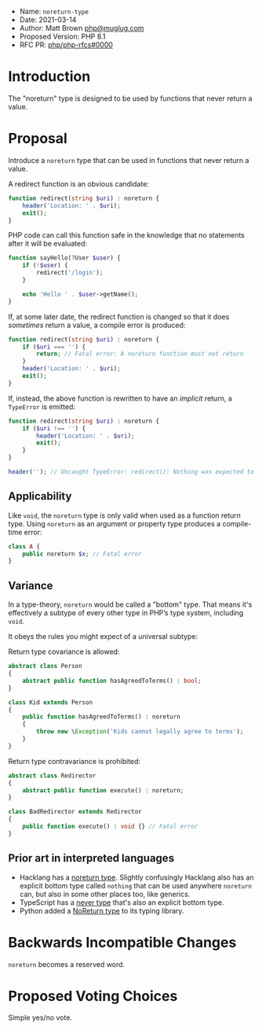  * Name: `noreturn-type`
 * Date: 2021-03-14
 * Author: Matt Brown <php@muglug.com>
 * Proposed Version: PHP 8.1
 * RFC PR: [php/php-rfcs#0000](https://github.com/php/php-rfcs/pull/0000)

# Introduction

The "noreturn" type is designed to be used by functions that never return a value.

# Proposal

Introduce a `noreturn` type that can be used in functions that never return a value.

A redirect function is an obvious candidate:

```php
function redirect(string $uri) : noreturn {
    header('Location: ' . $uri);
    exit();
}
```

PHP code can call this function safe in the knowledge that no statements after it will be evaluated:

```php
function sayHello(?User $user) {
    if (!$user) {
        redirect('/login');
    }

    echo 'Hello ' . $user->getName();
}
```

If, at some later date, the redirect function is changed so that it does _sometimes_ return a value, a compile error is produced:

```php
function redirect(string $uri) : noreturn {
    if ($uri === '') {
        return; // Fatal error: A noreturn function must not return
    }
    header('Location: ' . $uri);
    exit();
}
```

If, instead, the above function is rewritten to have an _implicit_ return, a `TypeError` is emitted:

```php
function redirect(string $uri) : noreturn {
    if ($uri !== '') {
        header('Location: ' . $uri);
        exit();
    }
}

header(''); // Uncaught TypeError: redirect(): Nothing was expected to be returned
```

## Applicability

Like `void`, the `noreturn` type is only valid when used as a function return type. Using `noreturn` as an argument or property type produces a compile-time error:

```php
class A {
    public noreturn $x; // Fatal error
}
```

## Variance

In a type-theory, `noreturn` would be called a "bottom" type. That means it's effectively a subtype of every other type in PHP’s type system, including `void`.

It obeys the rules you might expect of a universal subtype:

Return type covariance is allowed:

```php
abstract class Person
{
    abstract public function hasAgreedToTerms() : bool;
}

class Kid extends Person
{
    public function hasAgreedToTerms() : noreturn
    {
        throw new \Exception('Kids cannot legally agree to terms');
    }
}
```

Return type contravariance is prohibited:

```php
abstract class Redirector
{
    abstract public function execute() : noreturn;
}

class BadRedirector extends Redirector
{
    public function execute() : void {} // Fatal error
}
```

## Prior art in interpreted languages

- Hacklang has a [noreturn type](https://docs.hhvm.com/hack/built-in-types/noreturn). Slightly confusingly Hacklang also has an explicit bottom type called `nothing` that can be used anywhere `noreturn` can, but also in some other places too, like generics.
- TypeScript has a [never type](https://www.typescriptlang.org/docs/handbook/basic-types.html#never) that's also an explicit bottom type.
- Python added a [NoReturn type](https://docs.python.org/3/library/typing.html#typing.NoReturn) to its typing library.

# Backwards Incompatible Changes

`noreturn` becomes a reserved word.

# Proposed Voting Choices

Simple yes/no vote.

